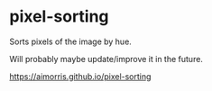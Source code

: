 # pixel-sorting
Sorts pixels of the image by hue.

Will probably maybe update/improve it in the future.

https://aimorris.github.io/pixel-sorting
